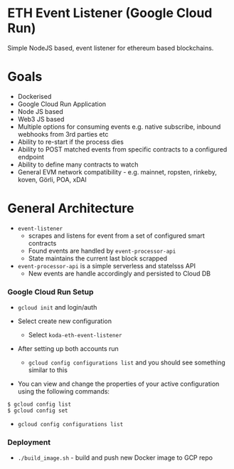 ETH Event Listener (Google Cloud Run)
=====================================

Simple NodeJS based, event listener for ethereum based blockchains.

Goals
=====

* Dockerised
* Google Cloud Run Application
* Node JS based
* Web3 JS based
* Multiple options for consuming events e.g. native subscribe, inbound webhooks from 3rd parties etc
* Ability to re-start if the process dies
* Ability to POST matched events from specific contracts to a configured endpoint
* Ability to define many contracts to watch
* General EVM network compatibility - e.g. mainnet, ropsten, rinkeby, koven, Görli, POA, xDAI

General Architecture
====================

* `event-listener` 
    - scrapes and listens for event from a set of configured smart contracts
    - Found events are handled by `event-processor-api` 
    - State maintains the current last block scrapped
* `event-processor-api` is a simple serverless and statelsss API
    - New events are handle accordingly and persisted to Cloud DB

### Google Cloud Run Setup

* `gcloud init` and login/auth

* Select create new configuration
    * Select `koda-eth-event-listener`

* After setting up both accounts run
    * `gcloud config configurations list` and you should see something similar to this

* You can view and change the properties of your active configuration using the following commands:

```
$ gcloud config list
$ gcloud config set
```

* `gcloud config configurations list`

### Deployment

* `./build_image.sh` - build and push new Docker image to GCP repo

